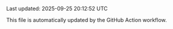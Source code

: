 Last updated: 2025-09-25 20:12:52 UTC

This file is automatically updated by the GitHub Action workflow.
